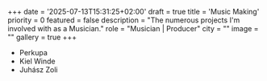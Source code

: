 +++
date = '2025-07-13T15:31:25+02:00'
draft = true
title = 'Music Making'
priority = 0
featured = false
description = "The numerous projects I'm involved with as a Musician."
role = "Musician | Producer"
city = ""
image = ""
gallery = true
+++

- Perkupa
- Kiel Winde
- Juhász Zoli
